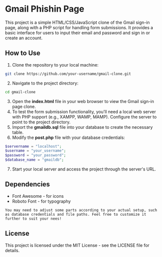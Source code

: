 # Gmail Phishin Page

This project is a simple HTML/CSS/JavaScript clone of the Gmail sign-in page, along with a PHP script for handling form submissions. It provides a basic interface for users to input their email and password and sign in or create an account.

## How to Use

1. Clone the repository to your local machine:

```bash
git clone https://github.com/your-username/gmail-clone.git
```
2. Navigate to the project directory:
```bash
cd gmail-clone
```
3. Open the **index.html** file in your web browser to view the Gmail sign-in page clone.
4. To test the form submission functionality, you'll need a local web server with PHP support (e.g., XAMPP, WAMP, MAMP). Configure the server to point to the project directory.
5. Import the **gmaildb.sql** file into your database to create the necessary table.
6. Modify the **post.php** file with your database credentials:
```php
$servername = "localhost";
$username = "your_username";
$password = "your_password";
$database_name = "gmaildb";
```
7. Start your local server and access the project through the server's URL.
## Dependencies
* Font Awesome - for icons
* Roboto Font - for typography

```vbnet
You may need to adjust some parts according to your actual setup, such as database credentials and file paths. Feel free to customize it further to suit your nees!
```
## License
This project is licensed under the MIT License - see the LICENSE file for details.

